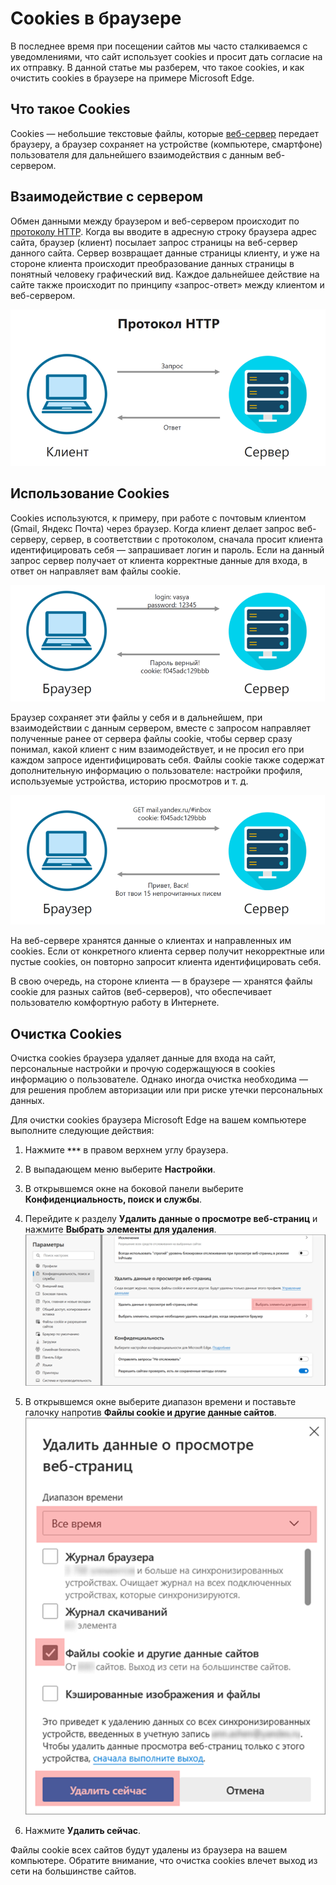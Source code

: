 # **Cookies в браузере**

В последнее время при посещении сайтов мы часто сталкиваемся с уведомлениями, что сайт использует cookies и просит дать согласие на их отправку. В данной статье мы разберем, что такое cookies, и как очистить cookies в браузере на примере Microsoft Edge.

## Что такое Cookies

Cookies — небольшие текстовые файлы, которые [веб-сервер](https://developer.mozilla.org/ru/docs/Learn/Common_questions/What_is_a_web_server) передает браузеру, а браузер сохраняет на устройстве (компьютере, смартфоне) пользователя для дальнейшего взаимодействия с данным веб-сервером.

## Взаимодействие с сервером

Обмен данными между браузером и веб-сервером происходит по [протоколу HTTP](https://developer.mozilla.org/ru/docs/Web/HTTP/Overview). Когда вы вводите в адресную строку браузера адрес сайта, браузер (клиент) посылает запрос страницы на веб-сервер данного сайта. Сервер возвращает данные страницы клиенту, и уже на стороне клиента происходит преобразование данных страницы в понятный человеку графический вид. Каждое дальнейшее действие на сайте также происходит по принципу «запрос-ответ» между клиентом и веб-сервером.

![работа протокола HTTP](../media/cookies1.png)

## Использование Cookies

Cookies используются, к примеру, при работе с почтовым клиентом (Gmail, Яндекс Почта) через браузер. Когда клиент делает запрос веб-серверу, сервер, в соответствии с протоколом, сначала просит клиента идентифицировать себя — запрашивает логин и пароль. Если на данный запрос сервер получает от клиента корректные данные для входа, в ответ он направляет вам файлы cookie.

![коммуникация при логине](../media/cookies2.png)

Браузер сохраняет эти файлы у себя и в дальнейшем, при взаимодействии с данным сервером, вместе с запросом направляет полученные ранее от сервера файлы cookie, чтобы сервер сразу понимал, какой клиент с ним взаимодействует, и не просил его при каждом запросе идентифицировать себя. Файлы cookie также содержат дополнительную информацию о пользователе: настройки профиля, используемые устройства, историю просмотров и т. д.

![GET запрос серверу](../media/cookies3.png)

На веб-сервере хранятся данные о клиентах и направленных им cookies. Если от конкретного клиента сервер получит некорректные или пустые cookies, он повторно запросит клиента идентифицировать себя.

В свою очередь, на стороне клиента — в браузере — хранятся файлы cookie для разных сайтов (веб-серверов), что обеспечивает пользователю комфортную работу в Интернете.

## Очистка Cookies

Очистка cookies браузера удаляет данные для входа на сайт, персональные настройки и прочую содержащуюся в cookies информацию о пользователе. Однако иногда очистка необходима — для решения проблем авторизации или при риске утечки персональных данных.

Для очистки cookies браузера Microsoft Edge на вашем компьютере выполните следующие действия:

1. Нажмите **`***`** в правом верхнем углу браузера.
2. В выпадающем меню выберите **Настройки**.
3. В открывшемся окне на боковой панели выберите **Конфиденциальность, поиск и службы**.
4. Перейдите к разделу **Удалить данные о просмотре веб-страниц** и нажмите **Выбрать элементы для удаления**.
![выбор элементов cookies для удаления](../media/cookies4.png)

5. В открывшемся окне выберите диапазон времени и поставьте галочку напротив **Файлы cookie и другие данные сайтов**.
![удаление cookies и данных сайтов](../media/cookies5.png)

6. Нажмите **Удалить сейчас**.

Файлы cookie всех сайтов будут удалены из браузера на вашем компьютере. Обратите внимание, что очистка cookies влечет выход из сети на большинстве сайтов.